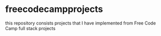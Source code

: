 # freecodecampprojects
this repository consists projects that I have implemented from Free Code Camp full stack projects
